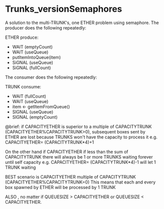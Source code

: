Trunks_versionSemaphores
========================

 A solution to the multi-TRUNK's, one ETHER problem using semaphore.
 The producer does the following repeatedly:

ETHER produce:
 * WAIT (emptyCount)
 * WAIT (useQueue)
 * putItemIntoQueue(item)
 * SiGNAL (useQueue)
 * SiGNAL (fullCount)

The consumer does the following repeatedly:

TRUNK consume:
 * WAIT (fullCount)
 * WAIT (useQueue)
 * item ← getItemFromQueue()
 * SIGNAL (useQueue)
 * SIGNAL (emptyCount)


  @brief: if CAPACITYETHER is superior to a multiple of CAPACITYTRUNK (CAPACITYETHER%CAPACITYTRUNK>0),
  subsequent boxes sent by ETHER are lost because TRUNKS won't have the capacity to process it
  e.g. CAPACITYETHER=  (CAPACITYTRUNK*4)+1
 
  On the other hand if CAPACITYETHER if less than the sum of CAPACITYTRUNK
  there will always be 1 or more TRUNKS waiting forever until self capacity
  e.g. CAPACITYETHER=  (CAPACITYTRUNK*4)-1 will let 1 TRUNK waiting
 
  BEST scenario is CAPACITYETHER multiple of CAPACITYTRUNK (CAPACITYETHER%CAPACITYTRUNK=0)
  This means that each and every box spawned by ETHER will be processed by 1 TRUNK
 
  ALSO , no matter if QUEUESIZE > CAPACITYETHER or QUEUESIZE < CAPACITYETHER.
